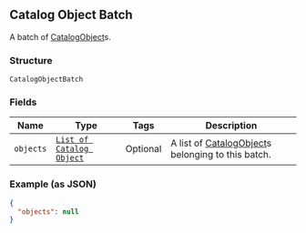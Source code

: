 ## Catalog Object Batch

A batch of [CatalogObject](./models/catalog-object.md)s.

### Structure

`CatalogObjectBatch`

### Fields

| Name | Type | Tags | Description |
|  --- | --- | --- | --- |
| `objects` | [`List of Catalog Object`](/doc/models/catalog-object.md) | Optional | A list of [CatalogObject](./models/catalog-object.md)s belonging to this batch. |

### Example (as JSON)

```json
{
  "objects": null
}
```

